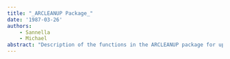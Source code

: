 ```yaml
---
title: "_ARCLEANUP Package_"
date: '1987-03-26'
authors: 
    - Sannella
    - Michael
abstract: "Description of the functions in the ARCLEANUP package for updating and printing summaries of the Interlisp-D Action Request issue tracking database."
---
```


